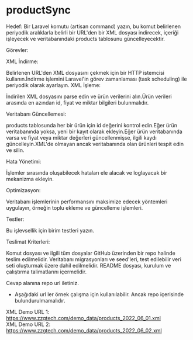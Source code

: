 # productSync

Hedef: Bir Laravel komutu (artisan command) yazın, bu komut belirlenen periyodik aralıklarla belirli bir URL'den bir XML dosyası indirecek, içeriği işleyecek ve veritabanındaki products tablosunu güncelleyecektir.

Görevler:

XML İndirme:

Belirlenen URL'den XML dosyasını çekmek için bir HTTP istemcisi kullanın.İndirme işlemini Laravel'in görev zamanlaması (task scheduling) ile periyodik olarak ayarlayın.
XML İşleme:

İndirilen XML dosyasını parse edin ve ürün verilerini alın.Ürün verileri arasında en azından id, fiyat ve miktar bilgileri bulunmalıdır.

Veritabanı Güncellemesi:

products tablosunda her bir ürün için id değerini kontrol edin.Eğer ürün veritabanında yoksa, yeni bir kayıt olarak ekleyin.Eğer ürün veritabanında varsa ve fiyat veya miktar değerleri güncellenmişse, ilgili kaydı güncelleyin.XML'de olmayan ancak veritabanında olan ürünleri tespit edin ve silin.

Hata Yönetimi:

İşlemler sırasında oluşabilecek hataları ele alacak ve loglayacak bir mekanizma ekleyin.

Optimizasyon:

Veritabanı işlemlerinin performansını maksimize edecek yöntemleri uygulayın, örneğin toplu ekleme ve güncelleme işlemleri.

Testler:

Bu işlevsellik için birim testleri yazın.

Teslimat Kriterleri:

Komut dosyası ve ilgili tüm dosyalar GitHub üzerinden bir repo halinde teslim edilmelidir. Veritabanı migrasyonları ve seed'leri, test edilebilir veri seti oluşturmak üzere dahil edilmelidir. README dosyası, kurulum ve çalıştırma talimatlarını içermelidir.

Cevap alanına repo url iletiniz.

* Aşağıdaki url ler örnek çalışma için kullanılabilir. Ancak repo içerisinde bulundurulmamalıdır.

XML Demo URL 1: https://www.zzgtech.com/demo_data/products_2022_06_01.xml  
XML Demo URL 2: https://www.zzgtech.com/demo_data/products_2022_06_02.xml
